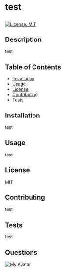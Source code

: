 # test

##
[![License: MIT](https://img.shields.io/badge/License-MIT-yellow.svg)](https://opensource.org/licenses/MIT)

## Description

test

## Table of Contents

* [Installation](#installation)
* [Usage](#usage)
* [License](#license)
* [Contributing](#contributing)
* [Tests](#tests)

## Installation

test

## Usage

test

## License

MIT

## Contributing

test

## Tests

test

## Questions

![My Avatar](https://avatars2.githubusercontent.com/u/57374271?v=4)

